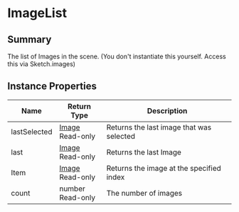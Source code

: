 
# ImageList

## Summary
The list of Images in the scene. (You don't instantiate this yourself. Access this via Sketch.images)


## Instance Properties

<table data-full-width="false">
<thead><tr><th>Name</th><th>Return Type</th><th>Description</th></tr></thead>
<tbody>
<tr><td>lastSelected</td><td><a href="image.md">Image</a><br>Read-only</td><td>Returns the last image that was selected</td></tr>
<tr><td>last</td><td><a href="image.md">Image</a><br>Read-only</td><td>Returns the last Image</td></tr>
<tr><td>Item</td><td><a href="image.md">Image</a><br>Read-only</td><td>Returns the image at the specified index</td></tr>
<tr><td>count</td><td>number<br>Read-only</td><td>The number of images</td></tr>
</tbody></table>




